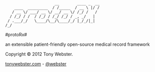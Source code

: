 	                      __        ____ _  __
	    ____  _________  / /_____  / __ \ |/ /
	   / __ \/ ___/ __ \/ __/ __ \/ /_/ /   / 
	  / /_/ / /  / /_/ / /_/ /_/ / _, _/   |  
	 / .___/_/   \____/\__/\____/_/ |_/_/|_|  
	/_/                                      

#protoRx#

an extensible patient-friendly open-source medical record framework

Copyright © 2012 Tony Webster.

[tonywebster.com](https://tonywebster.com) - [@webster](https://twitter.com/webster)